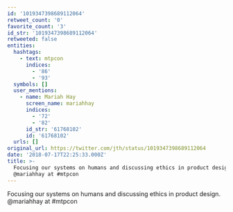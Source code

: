 ```yaml
---
id: '1019347398689112064'
retweet_count: '0'
favorite_count: '3'
id_str: '1019347398689112064'
retweeted: false
entities:
  hashtags:
    - text: mtpcon
      indices:
        - '86'
        - '93'
  symbols: []
  user_mentions:
    - name: Mariah Hay
      screen_name: mariahhay
      indices:
        - '72'
        - '82'
      id_str: '61768102'
      id: '61768102'
  urls: []
original_url: https://twitter.com/jth/status/1019347398689112064
date: '2018-07-17T22:25:33.000Z'
title: >-
  Focusing our systems on humans and discussing ethics in product design.
  @mariahhay at #mtpcon
---
```


Focusing our systems on humans and discussing ethics in product design. @mariahhay at #mtpcon